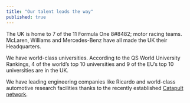 ```yaml
---
title: "Our talent leads the way"
published: true
---
```

The UK is home to 7 of the 11 Formula One 8#8482; motor racing teams. McLaren, Williams and Mercedes-Benz have all made the UK their Headquarters.


We have world-class universities. According to the QS World University Rankings, 4 of the world’s top 10 universities and 9 of the EU’s top 10 universities are in the UK.


We have leading engineering companies like Ricardo and world-class automotive research facilities thanks to the recently established [Catapult network](https://catapult.org.uk/).
